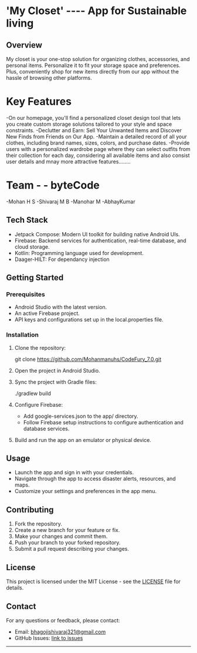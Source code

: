 #  'My Closet'   ----  App for Sustainable living


## Overview

My closet is your one-stop solution for organizing clothes, accessories, and personal items. Personalize it to fit your storage space and preferences. Plus, conveniently shop for new items directly from our app without the hassle of browsing other platforms.


# Key Features

-On our homepage, you'll find a personalized closet design tool that lets you create custom storage solutions tailored to your style and space constraints.
-Declutter and Earn: Sell Your Unwanted Items and Discover New Finds from Friends on Our App.
-Maintain a detailed record of all your clothes, including brand names, sizes, colors, and 
 purchase dates.
-Provide users with a personalized wardrobe page where they can select outfits from their collection for each day, considering all available items and also consist user details and mnay more attractive features........

# Team  - - byteCode
-Mohan H  S
-Shivaraj M B
-Manohar M
-AbhayKumar

## Tech Stack

- Jetpack Compose: Modern UI toolkit for building native Android UIs.
- Firebase: Backend services for authentication, real-time database, and cloud storage.
- Kotlin: Programming language used for development.
- Daager-HILT: For dependancy injection



## Getting Started

### Prerequisites

- Android Studio with the latest version.
- An active Firebase project.
- API keys and configurations set up in the local.properties file.

### Installation

1. Clone the repository:

  
   git clone https://github.com/Mohanmanuhs/CodeFury_7.0.git
   
2. Open the project in Android Studio.

3. Sync the project with Gradle files:

  
   ./gradlew build
   
4. Configure Firebase:

   - Add google-services.json to the app/ directory.
   - Follow Firebase setup instructions to configure authentication and database services.

5. Build and run the app on an emulator or physical device.

## Usage

- Launch the app and sign in with your credentials.
- Navigate through the app to access disaster alerts, resources, and maps.
- Customize your settings and preferences in the app menu.

## Contributing

1. Fork the repository.
2. Create a new branch for your feature or fix.
3. Make your changes and commit them.
4. Push your branch to your forked repository.
5. Submit a pull request describing your changes.

## License

This project is licensed under the MIT License - see the [LICENSE](LICENSE) file for details.

## Contact

For any questions or feedback, please contact:

- Email: bhagojishivaraj321@gmail.com
- GitHub Issues: [link to issues]()

---
 
